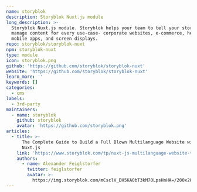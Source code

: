 ```yaml
---
name: storyblok
description: Storyblok Nuxt.js module
long_description: >-
  Storyblok Nuxt.js module. Storyblok helps your team to tell your story and
  manage content for every use-case- corporate websites, e-commerce, helpdesks,
  mobile apps, and screen displays.
repo: storyblok/storyblok-nuxt
npm: storyblok-nuxt
type: module
icon: storyblok.png
github: 'https://github.com/storyblok/storyblok-nuxt'
website: 'https://github.com/storyblok/storyblok-nuxt'
learn_more: ''
keywords: []
categories:
  - cms
labels:
  - 3rd-party
maintainers:
  - name: storyblok
    github: storyblok
    avatar: 'https://github.com/storyblok.png'
articles:
  - title: >-
      The Complete Guide to Build a Full Blown Multilanguage Website with
      Nuxt.js
    link: 'https://www.storyblok.com/tp/nuxt-js-multilanguage-website-tutorial'
    authors:
      - name: Alexander Feiglstorfer
        twitter: feiglstorfer
        avatar: >-
          https://img.storyblok.com/mCsclV_DH5KA0bT3kM70LpsHnHA=/200x200/filters:filters:quality(50)/f/39898/f7bd2956f2/_mg_3166.jpg
---
```

